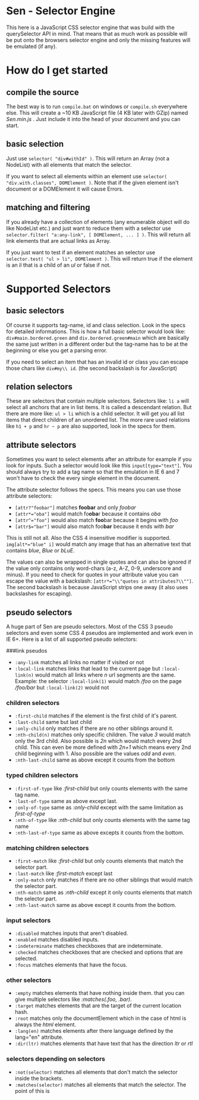 # Sen - Selector Engine
This here is a JavaScript CSS selector engine that was build with the querySelector API in mind. That means that as much work as possible will be put onto the browsers selector engine and only the missing features will be emulated (if any).

# How do I get started
## compile the source
The best way is to run `compile.bat` on windows or `compile.sh` everywhere else. This will create a ~10 KB JavaScript file (4 KB later with GZip) named *Sen.min.js* . Just include it into the head of your document and you can start.

## basic selection
Just use `selector( "div#withId" )`. This will return an Array (not a NodeList) with all elements that match the selector.

If you want to select all elements within an element use `selector( "div.with.classes", DOMElement )`. Note that if the given element isn't document or a DOMElement it will cause Errors.

## matching and filtering
If you already have a collection of elements (any enumerable object will do like NodeList etc.) and just want to reduce them with a selector use `selector.filter( "a:any-link", [ DOMElement, ... ] )`. This will return all link elements that are actual links as Array.

If you just want to test if an element matches an selector use `selector.test( "ul > li", DOMElement )`. This will return true if the element is an *li* that is a child of an *ul* or false if not.

# Supported Selectors
## basic selectors
Of course it supports tag-name, id and class selection. Look in the specs for detailed informations. This is how a full basic selector would look like: `div#main.bordered.green` and `div.bordered.green#main` which are basically the same just written in  a different order but the tag-name has to be at the beginning or else you get a parsing error.

If you need to select an item that has an invalid id or class you can escape those chars like `div#my\\ id`. (the second backslash is for JavaScript)

## relation selectors
These are selectors that contain multiple selectors. Selectors like: `li a` will select all anchors that are in list items. It is called a descendant relation. But there are more like: `ul > li` which is a child selector. It will get you all list items that direct children of an unordered list. The more rare used relations like `h1 + p` and `hr ~ p` are also supported, look in the specs for them.

## attribute selectors
Sometimes you want to select elements after an attribute for example if you look for inputs. Such a selector would look like this `input[type="text"]`. You should always try to add a tag name so that the emulation in IE 6 and 7 won't have to check the every single element in the document.

The attribute selector follows the specs. This means you can use those attribute selectors:

- `[attr?"foobar"]` matches **foobar** and only *foobar*
- `[attr*="oba"]` would match fo**oba**r because it contains *oba*
- `[attr^="foo"]` would also match **foo**bar because it begins with *foo*
- `[attr$="bar"]` would also match foo**bar** because it ends with *bar*

This is still not all. Also the CSS 4 insensitive modifier is supported. `img[alt*="blue" i]` would match any image that has an alternative text that contains *blue*, *Blue* or *bLuE*.

The values can also be wrapped in single quotes and can also be ignored if the value only contains only word-chars (a-z, A-Z, 0-9, underscore and minus). If you need to check for quotes in your attribute value you can escape the value with a backslash: `[attr*="\\"quotes in attributes?\\""]`. The second backslash is because JavaScript strips one away (it also uses backslashes for escaping).

## pseudo selectors
A huge part of Sen are pseudo selectors. Most of the CSS 3 pseudo selectors and even some CSS 4 pseudos are implemented and work even in IE 6+. Here is a list of all supported pseudo selectors:

###link pseudos
- `:any-link` matches all links no matter if visited or not
- `:local-link` matches links that lead to the current page but `:local-link(n)` would match all links where *n* url segments are the same. Example: the selector `:local-link(1)` would match */foo* on the page */foo/bar* but `:local-link(2)` would not

### children selectors
- `:first-child` matches if the element is the first child of it's parent.
- `:last-child` same but last child
- `:only-child` only matches if there are no other siblings around it.
- `:nth-child(n)` matches only specific children. The value *3* would match only the 3rd child. Also possible is *2n* which would match every 2nd child. This can even be more defined with *2n+1* which means every 2nd child beginning with 1. Also possible are the values *odd* and *even*.
- `:nth-last-child` same as above except it counts from the bottom

### typed children selectors
- `:first-of-type` like *:first-child* but only counts elements with the same tag name.
- `:last-of-type` same as above except last.
- `:only-of-type` same as *:only-child* except with the same limitation as *first-of-type*
- `:nth-of-type` like *:nth-child* but only counts elements with the same tag name
- `:nth-last-of-type` same as above excepts it counts from the bottom.

### matching children selectors
- `:first-match` like *:first-child* but only counts elements that match the selector part.
- `:last-match` like *:first-match* except last
- `:only-match` only matches if there are no other siblings that would match the selector part.
- `:nth-match` same as *:nth-child* except it only counts elements that match the selector part.
- `:nth-last-match` same as above except it counts from the bottom.

### input selectors
- `:disabled` matches inputs that aren't disabled.
- `:enabled` matches disabled inputs.
- `:indeterminate` matches checkboxes that are indeterminate.
- `:checked` matches checkboxes that are checked and options that are selected.
- `:focus` matches elements that have the focus.

### other selectors
- `:empty` matches elements that have nothing inside them. that you can give multiple selectors like *:matches(.foo, .bar)*.
- `:target` matches elements that are the target of the current location hash.
- `:root` matches only the documentElement which in the case of html is always the *html* element.
- `:lang(en)` matches elements after there language defined by the lang="en" attribute.
- `:dir(ltr)` matches elements that have text that has the direction *ltr* or *rtl*

### selectors depending on selectors
- `:not(selector)` matches all elements that don't match the selector inside the brackets.
- `:matches(selector)` matches all elements that match the selector. The point of this is
